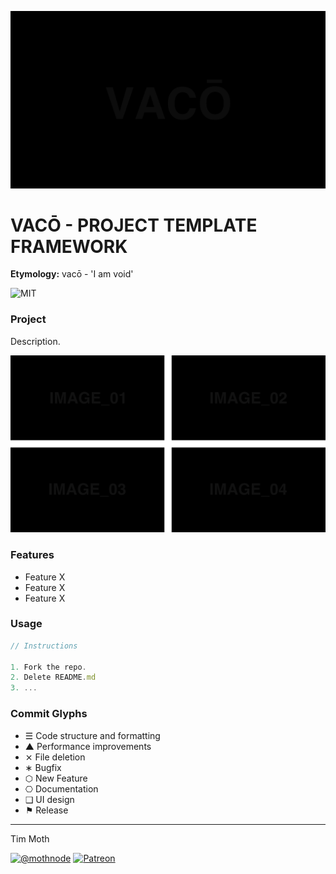 ![Project Banner](/template-gfx/vaco-banner.png)

# VACŌ - PROJECT TEMPLATE FRAMEWORK
**Etymology:** vacō - 'I am void'

![MIT](https://joshavanier.github.io/badges/svg/mit.svg)

### Project
Description.

![Gallery](/template-gfx/vaco-quad-gallery.png)

### Features
+ Feature X
+ Feature X
+ Feature X

### Usage
```js
// Instructions

1. Fork the repo.
2. Delete README.md
3. ...
```

### Commit Glyphs

+ ☰ Code structure and formatting
+ ▲ Performance improvements
+ ⨯ File deletion
+ ∗ Bugfix
+ ⬡ New Feature
+ ⎔ Documentation
+ ❑ UI design
+ ⚑ Release


---

Tim Moth

[![@mothnode](https://joshavanier.github.io/badges/svg/twitter.svg)](https://twitter.com/mothnode) [![Patreon](https://joshavanier.github.io/badges/svg/website.svg)](https://www.patreon.com/cyberhippie)


